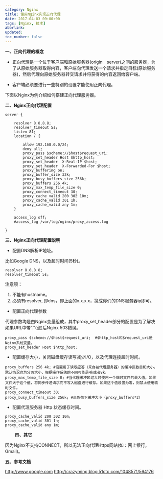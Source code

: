 ```yaml
---
category: Nginx
title: 使用Nginx实现正向代理
date: 2017-04-03 09:00:00
tags: [Nginx, 技术]
abbrlink:
updated:
toc_number: false
---
```


**一、正向代理的概念**


- 正向代理是一个位于客户端和原始服务器(origin　server)之间的服务器，为了从原始服务器取得内容，客户端向代理发送一个请求并指定目标(原始服务器)，然后代理向原始服务器转交请求并将获得的内容返回给客户端。

- 客户端必须要进行一些特别的设置才能使用正向代理。

下面以Nginx为例介绍如何搭建正向代理服务器。

<!-- more -->

**二、Nginx正向代理配置**

```
server {

    resolver 8.8.8.8;
    resolver_timeout 5s;
    listen 81;
    location / {

		allow 192.168.0.0/24;
		deny all;
        proxy_pass $scheme://$host$request_uri;
        proxy_set_header Host $http_host;
		proxy_set_header  X-Real-IP $host;
        proxy_set_header  X-Forwarded-For $host;
		proxy_buffering on;
        proxy_buffer_size 32k;
		proxy_busy_buffers_size 256k;
        proxy_buffers 256 4k;
        proxy_max_temp_file_size 0;
        proxy_connect_timeout 30;
        proxy_cache_valid 200 302 10m;
        proxy_cache_valid 301 1h;
        proxy_cache_valid any 1m;
    }
	
	access_log off;
	#access_log /var/log/nginx/proxy_access.log

}
```

**三、Nginx正向代理配置说明**

- 配置DNS解析IP地址。

比如Google DNS，以及超时时间(5秒)。

```
resolver 8.8.8.8;
resolver_timeout 5s;
```

注意项：

1. 不能有hostname。
2. 必须有resolver, 即dns，即上面的x.x.x.x，换成你们的DNS服务器ip即可。


- 配置正向代理参数

代理参数均是由Nginx变量组成，其中proxy_set_header部分的配置是为了解决如果URL中带"."(点)后Nginx 503错误。

```
proxy_pass $scheme://$host$request_uri;  #$http_host和$request_uri是Nginx系统变量。
proxy_set_header Host $http_host;
```

- 配置缓存大小，关闭磁盘缓存读写减少I/O，以及代理连接超时时间。

```
proxy_buffers 256 4k; #设置用于读取应答（来自被代理服务器）的缓冲区数目和大小，默认情况也为分页大小，根据操作系统的不同可能是4k或者8k。
proxy_max_temp_file_size 0; #当代理缓冲区过大时使用一个临时文件的最大值，如果文件大于这个值，将同步传递请求而不写入磁盘进行缓存。如果这个值设置为零，则禁止使用临时文件。
proxy_connect_timeout 30;
proxy_busy_buffers_size 256k; #高负荷下缓冲大小（proxy_buffers*2）
```

- 配置代理服务器 Http 状态缓存时间。

```
proxy_cache_valid 200 302 10m;
proxy_cache_valid 301 1h;
proxy_cache_valid any 1m;
```
　　
**四、其它**

因为Nginx不支持CONNECT，所以无法正向代理Https网站(如：网上银行，Gmail)。


**五、参考文档**

http://www.google.com
http://crazyming.blog.51cto.com/1048571/564176

